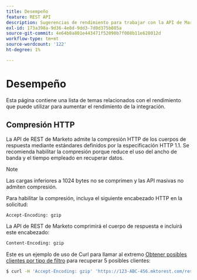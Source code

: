 ```yaml
---
title: Desempeño
feature: REST API
description: Sugerencias de rendimiento para trabajar con la API de Marketo.
exl-id: 173a398a-9d36-4e8d-9dd3-7d0d375b085a
source-git-commit: 4e64b8a801e443471f52090b7f008b11e628012d
workflow-type: tm+mt
source-wordcount: '122'
ht-degree: 1%

---
```


# Desempeño

Esta página contiene una lista de temas relacionados con el rendimiento que puede utilizar para aumentar el rendimiento de la integración.

## Compresión HTTP

La API de REST de Marketo admite la compresión HTTP de los cuerpos de respuesta mediante estándares definidos por la especificación HTTP 1.1. Se recomienda habilitar la compresión porque reduce el uso del ancho de banda y el tiempo empleado en recuperar datos.

>[!NOTE]
>
>Las cargas inferiores a 1024 bytes no se comprimen y las API masivas no admiten compresión.

Para habilitar la compresión, incluya el siguiente encabezado HTTP en la solicitud:

```html
Accept-Encoding: gzip
```

La API de REST de Marketo comprimirá el cuerpo de respuesta e incluirá este encabezado:

```html
Content-Encoding: gzip
```

Este es un ejemplo de uso de Curl para llamar al extremo [Obtener posibles clientes por tipo de filtro](https://developer.adobe.com/marketo-apis/api/mapi/#tag/Leads/operation/getLeadsByFilterUsingGET) para recuperar 5 posibles clientes:

```bash
$ curl -H 'Accept-Encoding: gzip' 'https://123-ABC-456.mktorest.com/rest/v1/leads.json?filterType=id&filterValues=4,5,7,12,13'
```
